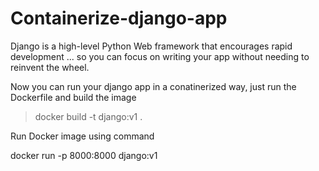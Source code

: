 # Containerize-django-app

Django is a high-level Python Web framework that encourages rapid development ... so you can focus on writing your app without needing to reinvent the wheel.

Now you can run your django app in a conatinerized way, just run the Dockerfile and build the image
> docker build -t django:v1 .

Run Docker image using command

docker run -p 8000:8000 django:v1 
